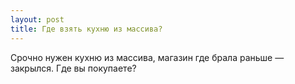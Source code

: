 ```yaml
---
layout: post 
title: Где взять кухню из массива? 
--- 
```

Срочно нужен кухню из массива, магазин где брала раньше — закрылся. Где вы покупаете?